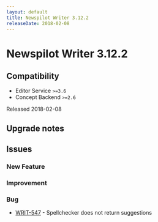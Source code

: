 ```yaml
---
layout: default
title: Newspilot Writer 3.12.2
releaseDate: 2018-02-08
---
```

<div class="jumbotron">
    <h1>Newspilot Writer 3.12.2</h1>    
    <h2>Compatibility</h2>
    <ul>
        <li>Editor Service <code>>=3.6</code></li>
        <li>Concept Backend <code>>=2.6</code></li>
    </ul>
</div>

Released 2018-02-08



## Upgrade notes  
           



## Issues  


### New Feature 



### Improvement 



### Bug 
 
 * [WRIT-547](https://jira.infomaker.se/browse/WRIT-547) - Spellchecker does not return suggestions 



